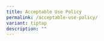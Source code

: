 ```yaml
---
title: Acceptable Use Policy
permalink: /acceptable-use-policy/
variant: tiptap
description: ""
---
```

